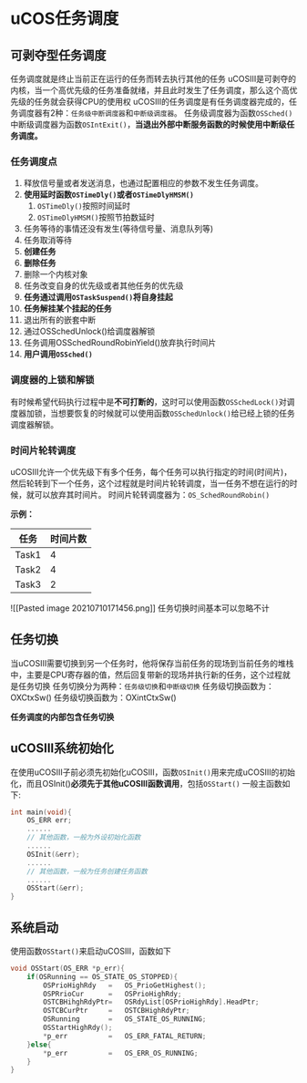 # uCOS任务调度
## 可剥夺型任务调度
任务调度就是终止当前正在运行的任务而转去执行其他的任务
uCOSIII是可剥夺的内核，当一个高优先级的任务准备就绪，并且此时发生了任务调度，那么这个高优先级的任务就会获得CPU的使用权
uCOSIII的任务调度是有任务调度器完成的，任务调度器有2种：`任务级中断调度器`和`中断级调度器`。
任务级调度器为函数`OSSched()`
中断级调度器为函数`OSIntExit()`，**当退出外部中断服务函数的时候使用中断级任务调度。**


### 任务调度点
1. 释放信号量或者发送消息，也通过配置相应的参数不发生任务调度。
2. **使用延时函数`OSTimeDly()`或者`OSTimeDlyHMSM()`**
	1. `OSTimeDly()`按照时间延时
	2. `OSTimeDlyHMSM()`按照节拍数延时
3. 任务等待的事情还没有发生(等待信号量、消息队列等)
4. 任务取消等待
5. **创建任务**
6. **删除任务**
7. 删除一个内核对象
8. 任务改变自身的优先级或者其他任务的优先级
9. **任务通过调用`OSTaskSuspend()`将自身挂起**
10. **任务解挂某个挂起的任务**
11. 退出所有的嵌套中断
12. 通过OSSchedUnlock()给调度器解锁
13. 任务调用OSSchedRoundRobinYield()放弃执行时间片
14. **用户调用`OSSched()`**


### 调度器的上锁和解锁
有时候希望代码执行过程中是**不可打断的**，这时可以使用函数`OSSchedLock()`对调度器加锁，当想要恢复的时候就可以使用函数`OSSchedUnlock()`给已经上锁的任务调度器解锁。

### 时间片轮转调度
uCOSIII允许一个优先级下有多个任务，每个任务可以执行指定的时间(时间片)，然后轮转到下一个任务，这个过程就是时间片轮转调度，当一任务不想在运行的时候，就可以放弃其时间片。
时间片轮转调度器为：`OS_SchedRoundRobin()`

**示例：**

| 任务  | 时间片数 |
| ----- | -------- |
| Task1 | 4        |
| Task2 | 4        |
| Task3 | 2        |

![[Pasted image 20210710171456.png]]
任务切换时间基本可以忽略不计


## 任务切换
当uCOSIII需要切换到另一个任务时，他将保存当前任务的现场到当前任务的堆栈中，主要是CPU寄存器的值，然后回复带新的现场并执行新的任务，这个过程就是任务切换
任务切换分为两种：`任务级切换`和`中断级切换`
任务级切换函数为：OXCtxSw()
任务级切换函数为：OXintCtxSw()

**任务调度的内部包含任务切换**

## uCOSIII系统初始化
在使用uCOSIII子前必须先初始化uCOSIII，函数`OSInit()`用来完成uCOSIII的初始化，而且OSInit()**必须先于其他uCOSIII函数调用**，包括`OSStart()`
一般主函数如下:
```c
int main(void){
	OS_ERR err;
	......
	// 其他函数，一般为外设初始化函数
	......
	OSInit(&err);
	......
	// 其他函数，一般为任务创建任务函数
	......
	OSStart(&err);
}
```

## 系统启动
使用函数`OSStart()`来启动uCOSIII，函数如下
```c
void OSStart(OS_ERR *p_err){
	if(OSRunning == OS_STATE_OS_STOPPED){
		OSPrioHighRdy 	= 	OS_PrioGetHighest();
		OSPRrioCur    	=	OSPrioHighRdy;
		OSTCBHihghRdyPtr=	OSRdyList[OSPrioHighRdy].HeadPtr;
		OSTCBCurPtr		= 	OSTCBHighRdyPtr;
		OSRunning		= 	OS_STATE_OS_RUNNING;
		OSStartHighRdy();
		*p_err			= 	OS_ERR_FATAL_RETURN;
	}else{
		*p_err			=	OS_ERR_OS_RUNNING;
	}
}	
```


